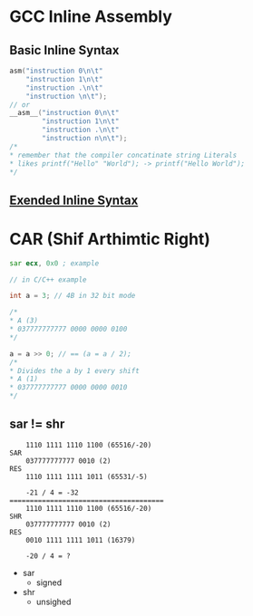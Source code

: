 # GCC Inline Assembly

## Basic Inline Syntax

```c
asm("instruction 0\n\t"
    "instruction 1\n\t"
    "instruction .\n\t"
    "instruction \n\t");
// or
__asm__("instruction 0\n\t"
        "instruction 1\n\t"
        "instruction .\n\t"
        "instruction n\n\t");
/*
* remember that the compiler concatinate string Literals
* likes printf("Hello" "World"); -> printf("Hello World");
*/
```

## [Exended Inline Syntax](https://www.ibiblio.org/gferg/ldp/GCC-Inline-Assembly-HOWTO.html)



# CAR (Shif Arthimtic Right)

```asm
sar ecx, 0x0 ; example
```

```c
// in C/C++ example

int a = 3; // 4B in 32 bit mode 

/*
* A (3)
* 037777777777 0000 0000 0100
*/

a = a >> 0; // == (a = a / 2);
/*
* Divides the a by 1 every shift
* A (1)
* 037777777777 0000 0000 0010
*/
```
## sar != shr
```
    1110 1111 1110 1100 (65516/-20)
SAR 
    037777777777 0010 (2)
RES
    1110 1111 1111 1011 (65531/-5)

    -21 / 4 = -32
======================================
    1110 1111 1110 1100 (65516/-20)
SHR 
    037777777777 0010 (2)
RES
    0010 1111 1111 1011 (16379)

    -20 / 4 = ?
```

* sar 
    * signed
* shr
    * unsighed

